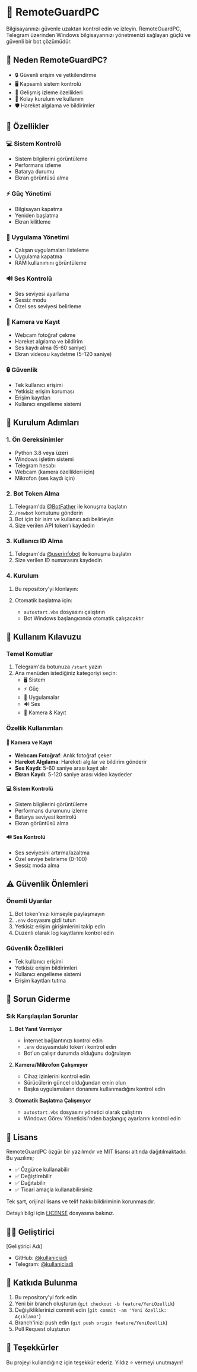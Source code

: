 # 🤖️ RemoteGuardPC

Bilgisayarınızı güvenle uzaktan kontrol edin ve izleyin. RemoteGuardPC, Telegram üzerinden Windows bilgisayarınızı yönetmenizi sağlayan güçlü ve güvenli bir bot çözümüdür.

## 🌟 Neden RemoteGuardPC?

- 🔒 Güvenli erişim ve yetkilendirme
- 🖥️ Kapsamlı sistem kontrolü
- 📸 Gelişmiş izleme özellikleri
- 🚀 Kolay kurulum ve kullanım
- 🛡️ Hareket algılama ve bildirimler

## 🌟 Özellikler

### 💻 Sistem Kontrolü
- Sistem bilgilerini görüntüleme
- Performans izleme
- Batarya durumu
- Ekran görüntüsü alma

### ⚡ Güç Yönetimi
- Bilgisayarı kapatma
- Yeniden başlatma
- Ekran kilitleme

### 📱 Uygulama Yönetimi
- Çalışan uygulamaları listeleme
- Uygulama kapatma
- RAM kullanımını görüntüleme

### 🔊 Ses Kontrolü
- Ses seviyesi ayarlama
- Sessiz modu
- Özel ses seviyesi belirleme

### 📸 Kamera ve Kayıt
- Webcam fotoğraf çekme
- Hareket algılama ve bildirim
- Ses kaydı alma (5-60 saniye)
- Ekran videosu kaydetme (5-120 saniye)

### 🔒 Güvenlik
- Tek kullanıcı erişimi
- Yetkisiz erişim koruması
- Erişim kayıtları
- Kullanıcı engelleme sistemi

## 🚀 Kurulum Adımları

### 1. Ön Gereksinimler
- Python 3.8 veya üzeri
- Windows işletim sistemi
- Telegram hesabı
- Webcam (kamera özellikleri için)
- Mikrofon (ses kaydı için)

### 2. Bot Token Alma
1. Telegram'da [@BotFather](https://t.me/botfather) ile konuşma başlatın
2. `/newbot` komutunu gönderin
3. Bot için bir isim ve kullanıcı adı belirleyin
4. Size verilen API token'ı kaydedin

### 3. Kullanıcı ID Alma
1. Telegram'da [@userinfobot](https://t.me/userinfobot) ile konuşma başlatın
2. Size verilen ID numarasını kaydedin

### 4. Kurulum
1. Bu repository'yi klonlayın:

2. Otomatik başlatma için:
   - `autostart.vbs` dosyasını çalıştırın
   - Bot Windows başlangıcında otomatik çalışacaktır

## 📱 Kullanım Kılavuzu

### Temel Komutlar
1. Telegram'da botunuza `/start` yazın
2. Ana menüden istediğiniz kategoriyi seçin:
   - 🖥️ Sistem
   - ⚡ Güç
   - 📱 Uygulamalar
   - 🔊 Ses
   - 📸 Kamera & Kayıt

### Özellik Kullanımları

#### 📸 Kamera ve Kayıt
- **Webcam Fotoğraf**: Anlık fotoğraf çeker
- **Hareket Algılama**: Hareketi algılar ve bildirim gönderir
- **Ses Kaydı**: 5-60 saniye arası kayıt alır
- **Ekran Kaydı**: 5-120 saniye arası video kaydeder

#### 💻 Sistem Kontrolü
- Sistem bilgilerini görüntüleme
- Performans durumunu izleme
- Batarya seviyesi kontrolü
- Ekran görüntüsü alma

#### 🔊 Ses Kontrolü
- Ses seviyesini artırma/azaltma
- Özel seviye belirleme (0-100)
- Sessiz moda alma

## ⚠️ Güvenlik Önlemleri

### Önemli Uyarılar
1. Bot token'ınızı kimseyle paylaşmayın
2. `.env` dosyasını gizli tutun
3. Yetkisiz erişim girişimlerini takip edin
4. Düzenli olarak log kayıtlarını kontrol edin

### Güvenlik Özellikleri
- Tek kullanıcı erişimi
- Yetkisiz erişim bildirimleri
- Kullanıcı engelleme sistemi
- Erişim kayıtları tutma

## 🔧 Sorun Giderme

### Sık Karşılaşılan Sorunlar

1. **Bot Yanıt Vermiyor**
   - İnternet bağlantınızı kontrol edin
   - `.env` dosyasındaki token'ı kontrol edin
   - Bot'un çalışır durumda olduğunu doğrulayın

2. **Kamera/Mikrofon Çalışmıyor**
   - Cihaz izinlerini kontrol edin
   - Sürücülerin güncel olduğundan emin olun
   - Başka uygulamaların donanımı kullanmadığını kontrol edin

3. **Otomatik Başlatma Çalışmıyor**
   - `autostart.vbs` dosyasını yönetici olarak çalıştırın
   - Windows Görev Yöneticisi'nden başlangıç ayarlarını kontrol edin

## 📝 Lisans

RemoteGuardPC özgür bir yazılımdır ve MIT lisansı altında dağıtılmaktadır. Bu yazılımı;

- ✅ Özgürce kullanabilir
- ✅ Değiştirebilir
- ✅ Dağıtabilir
- ✅ Ticari amaçla kullanabilirsiniz

Tek şart, orijinal lisans ve telif hakkı bildiriminin korunmasıdır.

Detaylı bilgi için [LICENSE](LICENSE) dosyasına bakınız.

## 👨‍💻 Geliştirici

[Geliştirici Adı]
- GitHub: [@kullaniciadi](https://github.com/kullaniciadi)
- Telegram: [@kullaniciadi](https://t.me/kullaniciadi)

## 🤝 Katkıda Bulunma

1. Bu repository'yi fork edin
2. Yeni bir branch oluşturun (`git checkout -b feature/YeniOzellik`)
3. Değişikliklerinizi commit edin (`git commit -am 'Yeni özellik: Açıklama'`)
4. Branch'inizi push edin (`git push origin feature/YeniOzellik`)
5. Pull Request oluşturun

## 🌟 Teşekkürler

Bu projeyi kullandığınız için teşekkür ederiz. Yıldız ⭐️ vermeyi unutmayın!